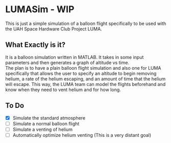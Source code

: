 # LUMASim - WIP
This is just a simple simulation of a balloon flight specifically to be used with the UAH Space Hardware Club Project LUMA.

## What Exactly is it?
It is a balloon simulation written in MATLAB. It takes in some input parameters and then generates a graph of altitude vs time.
<br>
The plan is to have a plain balloon flight simulation and also one for LUMA specifically that allows the user to specify an altitude to begin removing helium, a rate of the helium escaping, and an amount of time that the helium will escape. 
This way, the LUMA team can model the flights beforehand and know when they need to vent helium and for how long.

## To Do
- [x] Simulate the standard atmosphere
- [ ] Simulate a normal balloon flight
- [ ] Simulate a venting of helium
- [ ] Automatically optimize helium venting \(This is a very distant goal\)
